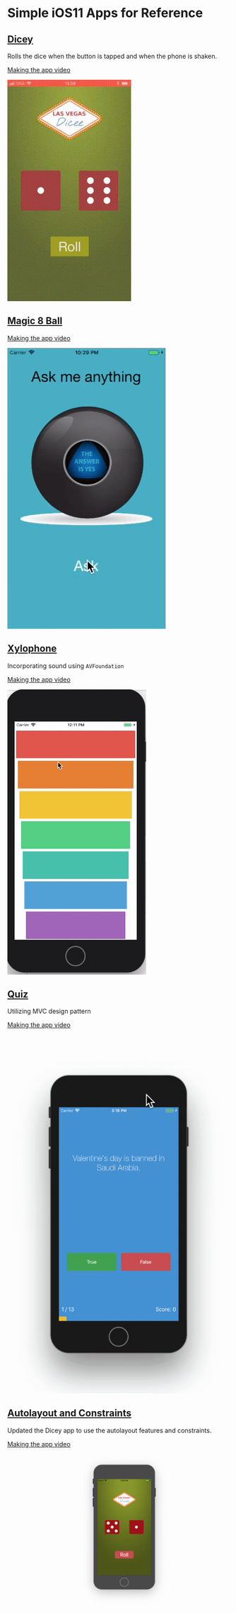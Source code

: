 # Simple iOS11 Apps for Reference

## [Dicey](https://github.com/islandjoe/ios11-apps/tree/dicey-app)

Rolls the dice when the button is tapped and when the phone is shaken.

[Making the app video](https://youtu.be/MqXCcnOHnRY)

![](assets/Dicey.gif)

## [Magic 8 Ball](https://github.com/islandjoe/ios11-apps/tree/magic-8-ball)

[Making the app video](https://youtu.be/1phjyRW3Qcg)

![](assets/Magic8Ball.gif)

## [Xylophone](https://github.com/islandjoe/ios11-apps/tree/xylophone)

Incorporating sound using `AVFoundation`

[Making the app video](https://youtu.be/_k6sUbOPFFo)

![](assets/Xylophone.gif)

## [Quiz](https://github.com/islandjoe/ios11-apps/tree/quiz-app)

Utilizing MVC design pattern

[Making the app video](https://youtu.be/vnWEosvyuXI)

![](assets/Quiz.gif)

## [Autolayout and Constraints](https://github.com/islandjoe/ios11-apps/tree/auto-layout)

Updated the Dicey app to use the autolayout features and constraints.

[Making the app video](https://youtu.be/Pv7F13pf3OE)

![](assets/Autolayout.gif)